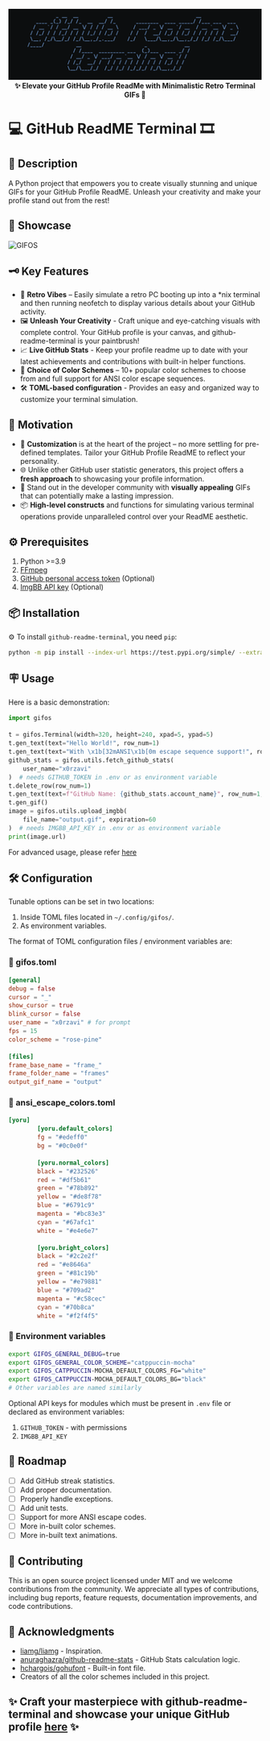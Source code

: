 <p align="center">
    <img width="640" alt="github-readme-terminal" src="docs/assets/logo.png">
    <br>
    <b>✨ Elevate your GitHub Profile ReadMe with Minimalistic Retro Terminal GIFs 🚀</b>
</p>

# 💻 GitHub ReadME Terminal 🎞️

## 📘 Description

A Python project that empowers you to create visually stunning and unique GIFs for your GitHub Profile ReadME. Unleash your creativity and make your profile stand out from the rest!

## 📸 Showcase

<picture>
    <source media="(prefers-color-scheme: dark)" srcset="https://i.ibb.co/3N50TJ2/output-gif.gif">
    <source media="(prefers-color-scheme: light)" srcset="https://i.ibb.co/3N50TJ2/output-gif.gif">
    <img alt="GIFOS" src="https://i.ibb.co/3N50TJ2/output-gif.gif">
</picture>

## 🗝️ Key Features

- 👾 **Retro Vibes** – Easily simulate a retro PC booting up into a *nix terminal and then running neofetch to display various details about your GitHub activity.
- 🖼️ **Unleash Your Creativity** - Craft unique and eye-catching visuals with complete control. Your GitHub profile is your canvas, and github-readme-terminal is your paintbrush!
- 📈 **Live GitHub Stats** - Keep your profile readme up to date with your latest achievements and contributions with built-in helper functions.
- 🎨 **Choice of Color Schemes** – 10+ popular color schemes to choose from and full support for ANSI color escape sequences.
- 🛠️ **TOML-based configuration** - Provides an easy and organized way to customize your terminal simulation.

## 🎯 Motivation

- 🌈 **Customization** is at the heart of the project – no more settling for pre-defined templates. Tailor your GitHub Profile ReadME to reflect your personality.
- 🌐 Unlike other GitHub user statistic generators, this project offers a **fresh approach** to showcasing your profile information.
- 🚨 Stand out in the developer community with **visually appealing** GIFs that can potentially make a lasting impression.
- 📦 **High-level constructs** and functions for simulating various terminal operations provide unparalleled control over your ReadME aesthetic.

## ⚙️ Prerequisites

1. Python >=3.9
2. [FFmpeg](https://ffmpeg.org/download.html)
3. [GitHub personal access token](https://docs.github.com/en/authentication/keeping-your-account-and-data-secure/managing-your-personal-access-tokens#creating-a-fine-grained-personal-access-token) (Optional)
4. [ImgBB API key](https://api.imgbb.com/) (Optional)

## 📦 Installation

⚙️ To install `github-readme-terminal`, you need `pip`:

```bash
python -m pip install --index-url https://test.pypi.org/simple/ --extra-index-url https://pypi.org/simple --upgrade github-readme-terminal
```

## 🪧 Usage

Here is a basic demonstration:

```python
import gifos

t = gifos.Terminal(width=320, height=240, xpad=5, ypad=5)
t.gen_text(text="Hello World!", row_num=1)
t.gen_text(text="With \x1b[32mANSI\x1b[0m escape sequence support!", row_num=2)
github_stats = gifos.utils.fetch_github_stats(
    user_name="x0rzavi"
)  # needs GITHUB_TOKEN in .env or as environment variable
t.delete_row(row_num=1)
t.gen_text(text=f"GitHub Name: {github_stats.account_name}", row_num=1, contin=True)
t.gen_gif()
image = gifos.utils.upload_imgbb(
    file_name="output.gif", expiration=60
)  # needs IMGBB_API_KEY in .env or as environment variable
print(image.url)
```

For advanced usage, please refer [here](https://github.com/x0rzavi/x0rzavi)

## 🛠️ Configuration

Tunable options can be set in two locations:

1. Inside TOML files located in `~/.config/gifos/`.
2. As environment variables.

The format of TOML configuration files / environment variables are:

### 📑 gifos.toml

```toml
[general]
debug = false
cursor = "_"
show_cursor = true
blink_cursor = false
user_name = "x0rzavi" # for prompt
fps = 15
color_scheme = "rose-pine"

[files]
frame_base_name = "frame_"
frame_folder_name = "frames"
output_gif_name = "output"
```

### 📑 ansi_escape_colors.toml

```toml
[yoru]
        [yoru.default_colors]
        fg = "#edeff0"
        bg = "#0c0e0f"

        [yoru.normal_colors]
        black = "#232526"
        red = "#df5b61"
        green = "#78b892"
        yellow = "#de8f78"
        blue = "#6791c9"
        magenta = "#bc83e3"
        cyan = "#67afc1"
        white = "#e4e6e7"

        [yoru.bright_colors]
        black = "#2c2e2f"
        red = "#e8646a"
        green = "#81c19b"
        yellow = "#e79881"
        blue = "#709ad2"
        magenta = "#c58cec"
        cyan = "#70b8ca"
        white = "#f2f4f5"
```

### 📑 Environment variables

```bash
export GIFOS_GENERAL_DEBUG=true
export GIFOS_GENERAL_COLOR_SCHEME="catppuccin-mocha"
export GIFOS_CATPPUCCIN-MOCHA_DEFAULT_COLORS_FG="white"
export GIFOS_CATPPUCCIN-MOCHA_DEFAULT_COLORS_BG="black"
# Other variables are named similarly
```

Optional API keys for modules which must be present in `.env` file or declared as environment variables:

1. `GITHUB_TOKEN` - with permissions 
2. `IMGBB_API_KEY`

## 📃 Roadmap

- [ ] Add GitHub streak statistics.
- [ ] Add proper documentation.
- [ ] Properly handle exceptions.
- [ ] Add unit tests.
- [ ] Support for more ANSI escape codes.
- [ ] More in-built color schemes.
- [ ] More in-built text animations.

## 🌱 Contributing

This is an open source project licensed under MIT and we welcome contributions from the community. We appreciate all types of contributions, including bug reports, feature requests, documentation improvements, and code contributions.

## 🤝 Acknowledgments

- [liamg/liamg](https://github.com/liamg/liamg) - Inspiration.
- [anuraghazra/github-readme-stats](https://github.com/anuraghazra/github-readme-stats) - GitHub Stats calculation logic.
- [hchargois/gohufont](https://github.com/hchargois/gohufont) - Built-in font file.
- Creators of all the color schemes included in this project.

## ✨ Craft your masterpiece with github-readme-terminal and showcase your unique GitHub profile [here](https://github.com/x0rzavi/github-readme-terminal/discussions/categories/show-and-tell) ✨
